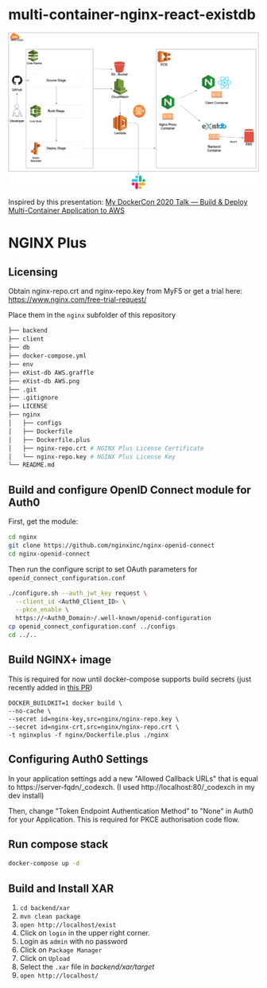 # multi-container-nginx-react-existdb

![eXist-db%20AWS.png](eXist-db%20AWS.png)

Inspired by this presentation: [My DockerCon 2020 Talk — Build & Deploy Multi-Container Application to AWS](https://medium.com/@outlier.developer/my-dockercon-2020-talk-build-deploy-multi-container-application-to-aws-af64cc5e190d)

# NGINX Plus

## Licensing
Obtain nginx-repo.crt and nginx-repo.key from MyF5 or get a trial here: https://www.nginx.com/free-trial-request/

Place them in the `nginx` subfolder of this repository

```bash
├── backend
├── client
├── db
├── docker-compose.yml
├── env
├── eXist-db AWS.graffle
├── eXist-db AWS.png
├── .git
├── .gitignore
├── LICENSE
├── nginx
│   ├── configs
│   ├── Dockerfile
│   ├── Dockerfile.plus
│   ├── nginx-repo.crt # NGINX Plus License Certificate
│   └── nginx-repo.key # NGINX Plus License Key
└── README.md
```

## Build and configure OpenID Connect module for Auth0

First, get the module:

```bash
cd nginx
git clone https://github.com/nginxinc/nginx-openid-connect
cd nginx-openid-connect 
```

Then run the configure script to set OAuth parameters for `openid_connect_configuration.conf`
```bash
./configure.sh --auth_jwt_key request \
  --client_id <Auth0_Client_ID> \
  --pkce_enable \
  https://<Auth0_Domain>/.well-known/openid-configuration
cp openid_connect_configuration.conf ../configs
cd ../..
```

## Build NGINX+ image
This is required for now until docker-compose supports build secrets (just recently added in [this PR](https://github.com/docker/compose/pull/9386))
```
DOCKER_BUILDKIT=1 docker build \
--no-cache \
--secret id=nginx-key,src=nginx/nginx-repo.key \
--secret id=nginx-crt,src=nginx/nginx-repo.crt \
-t nginxplus -f nginx/Dockerfile.plus ./nginx 
```

## Configuring Auth0 Settings
In your application settings add a new "Allowed Callback URLs" that is equal to https://server-fqdn/_codexch. (I used http://localhost:80/_codexch in my dev install)

Then, change "Token Endpoint Authentication Method" to "None" in Auth0 for your Application. This is required for PKCE authorisation code flow.

## Run compose stack
```bash
docker-compose up -d
```

## Build and Install XAR

1. `cd backend/xar`
2. `mvn clean package`
3. `open http://localhost/exist`
4. Click on `login` in the upper right corner.
5. Login as `admin` with no password
6. Click on `Package Manager`
7. Click on `Upload`
8. Select the `.xar` file in *backend/xar/target*
9. `open http://localhost/`
